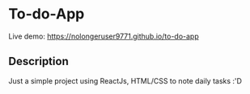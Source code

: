 # To-do-App

Live demo: https://nolongeruser9771.github.io/to-do-app

## Description

Just a simple project using ReactJs, HTML/CSS to note daily tasks :'D

 
 
